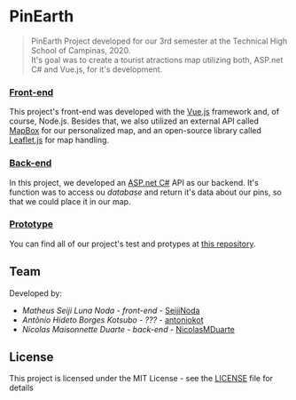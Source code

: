 # PinEarth

> PinEarth
Project developed for our 3rd semester at the Technical High School of Campinas, 2020.<br>
It's goal was to create a tourist atractions map utilizing both, ASP.net C# and Vue.js, for it's development.

### [Front-end](./frontend)
This project's front-end was developed with the [Vue.js](https://vuejs.org/) framework and, of course, Node.js. Besides that, we also utilized an external API called [MapBox](https://www.mapbox.com/) for our personalized map, and an open-source library called [Leaflet.js](https://leafletjs.com/) for map handling.

### [Back-end](./backend)
In this project, we developed an [ASP.net C#](https://dotnet.microsoft.com/apps/aspnet) API as our backend. It's function was to access ou _database_ and return it's data about our pins, so that we could place it in our map.

### [Prototype](https://github.com/SeijiNoda/PP2-Project-Prototype)
You can find all of our project's test and protypes at [this repository](https://github.com/SeijiNoda/PP2-Project-Prototype).

## Team
Developed by: 
- *Matheus Seiji Luna Noda* - _front-end_ - [SeijiNoda](https://github.com/SeijiNoda)
- *Antônio Hideto Borges Kotsubo* - _???_ - [antoniokot](https://github.com/antoniokot)
- *Nícolas Maisonnette Duarte* - _back-end_ - [NicolasMDuarte](https://github.com/NicolasMDuarte)

## License
This project is licensed under the MIT License - see the [LICENSE](./LICENSE) file for details
